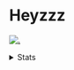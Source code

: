 # Heyzzz  

[![.](https://skillicons.dev/icons?i=js,ts,nextjs,nestjs,mongodb)](https://skillicons.dev)  

<details>
<summary>Stats</summary
<!--START_SECTION:waka-->

```txt
TypeScript    8 hrs 2 mins    ██████████████████▒░░░░░░   72.74 %
CSS           2 hrs 32 mins   █████▓░░░░░░░░░░░░░░░░░░░   22.98 %
JSON          19 mins         ▓░░░░░░░░░░░░░░░░░░░░░░░░   02.98 %
Rust          4 mins          ▒░░░░░░░░░░░░░░░░░░░░░░░░   00.68 %
Image (svg)   4 mins          ░░░░░░░░░░░░░░░░░░░░░░░░░   00.62 %
```

<!--END_SECTION:waka-->
</details>
